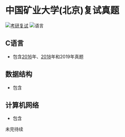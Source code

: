 # 中国矿业大学(北京)复试真题
[![考研复试](https://img.shields.io/badge/考研复试-中国矿业大学(北京)-brightgreen.svg?style=flat-square)](https://github.com/Jobcady/fushi)
![语言](https://img.shields.io/badge/language-C-brightgreen.svg?style=flat-square)
## C语言
- 包含[2016](/2016/C语言)年、[2018](/2018/C语言)年和2019年真题
## 数据结构
- 包含
## 计算机网络
- 包含  

未完待续